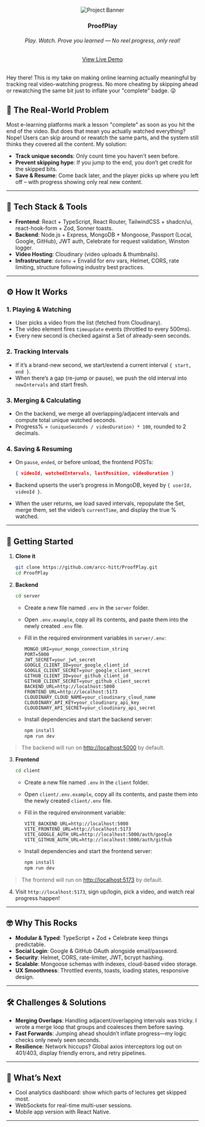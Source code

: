 <div align="center">
  <br />
    <img src="https://github.com/user-attachments/assets/a1d389cd-63a6-4ba3-a594-8994e5227b41" alt="Project Banner">
  <br />

  <h3 align="center">ProofPlay</h3>
  <h6 align="center">Play. Watch. Prove you learned — No reel progress, only real!</h6>
   <div align="center">
     <a href="https://proofplay.vercel.app/" target="_blank">View Live Demo</a>
   </div>
</div>
<br />

Hey there! This is my take on making online learning actually meaningful by tracking real video-watching progress. No more cheating by skipping ahead or rewatching the same bit just to inflate your "complete" badge. 😜

## 🧐 The Real-World Problem

Most e-learning platforms mark a lesson "complete" as soon as you hit the end of the video. But does that mean you actually watched everything? Nope! Users can skip around or rewatch the same parts, and the system still thinks they covered all the content. My solution:

* **Track unique seconds**: Only count time you haven’t seen before.
* **Prevent skipping hype**: If you jump to the end, you don’t get credit for the skipped bits.
* **Save & Resume**: Come back later, and the player picks up where you left off – with progress showing only real new content.


---

## 🔧 Tech Stack & Tools

* **Frontend**: React + TypeScript, React Router, TailwindCSS + shadcn/ui, react-hook-form + Zod, Sonner toasts.
* **Backend**: Node.js + Express, MongoDB + Mongoose, Passport (Local, Google, GitHub), JWT auth, Celebrate for request validation, Winston logger.
* **Video Hosting**: Cloudinary (video uploads & thumbnails).
* **Infrastructure**: `dotenv` + Envalid for env vars, Helmet, CORS, rate limiting, structure following industry best practices.

---

## ⚙️ How It Works

### 1. Playing & Watching

* User picks a video from the list (fetched from Cloudinary).
* The video element fires `timeupdate` events (throttled to every 500ms).
* Every new second is checked against a Set of already-seen seconds.

### 2. Tracking Intervals

* If it’s a brand-new second, we start/extend a current interval `{ start, end }`.
* When there’s a gap (re-jump or pause), we push the old interval into `newIntervals` and start fresh.

### 3. Merging & Calculating

* On the backend, we merge all overlapping/adjacent intervals and compute total unique watched seconds.
* Progress% = `(uniqueSeconds / videoDuration) * 100`, rounded to 2 decimals.

### 4. Saving & Resuming

* On `pause`, `ended`, or before unload, the frontend POSTs:

  ```json
  { videoId, watchedIntervals, lastPosition, videoDuration }
  ```
* Backend upserts the user’s progress in MongoDB, keyed by `{ userId, videoId }`.
* When the user returns, we load saved intervals, repopulate the Set, merge them, set the video’s `currentTime`, and display the true % watched.


---

## 🚀 Getting Started

1. **Clone it**

   ```bash
   git clone https://github.com/arcc-hitt/ProofPlay.git
   cd ProofPlay
   ```
2. **Backend**
	```bash
 	cd server
 	```
  
	* Create a new file named `.env` in the `server` folder.
	* Open `.env.example`, copy all its contents, and paste them into the newly created `.env` file.
	* Fill in the required environment variables in `server/.env`:

      ```
      MONGO_URI=your_mongo_connection_string
      PORT=5000
      JWT_SECRET=your_jwt_secret
      GOOGLE_CLIENT_ID=your_google_client_id
      GOOGLE_CLIENT_SECRET=your_google_client_secret
      GITHUB_CLIENT_ID=your_github_client_id
      GITHUB_CLIENT_SECRET=your_github_client_secret
      BACKEND_URL=http://localhost:5000
      FRONTEND_URL=http://localhost:5173
      CLOUDINARY_CLOUD_NAME=your_cloudinary_cloud_name
      CLOUDINARY_API_KEY=your_cloudinary_api_key
      CLOUDINARY_API_SECRET=your_cloudinary_api_secret
      ```
  
	* Install dependencies and start the backend server:
  
	  ```bash
	  npm install
	  npm run dev
	  ```
  
  > The backend will run on [http://localhost:5000](http://localhost:5000) by default.

  

3. **Frontend**

	```bash
 	cd client
	```

	* Create a new file named `.env` in the `client` folder.
    * Open `client/.env.example`, copy all its contents, and paste them into the newly created `client/.env` file.
    * Fill in the required environment variable:

      ```
      VITE_BACKEND_URL=http://localhost:5000
      VITE_FRONTEND_URL=http://localhost:5173
      VITE_GOOGLE_AUTH_URL=http://localhost:5000/auth/google
      VITE_GITHUB_AUTH_URL=http://localhost:5000/auth/github
      ```

	* Install dependencies and start the frontend server:
    
	  ```bash
	  npm install
	  npm run dev
	  ```
    
  > The frontend will run on [http://localhost:5173](http://localhost:5173) by default.



4. Visit `http://localhost:5173`, sign up/login, pick a video, and watch real progress happen!

---

## 🤓 Why This Rocks

* **Modular & Typed**: TypeScript + Zod + Celebrate keep things predictable.
* **Social Login**: Google & GitHub OAuth alongside email/password.
* **Security**: Helmet, CORS, rate-limiter, JWT, bcrypt hashing.
* **Scalable**: Mongoose schemas with indexes, cloud-based video storage.
* **UX Smoothness**: Throttled events, toasts, loading states, responsive design.

---

## 🛠️ Challenges & Solutions

* **Merging Overlaps**: Handling adjacent/overlapping intervals was tricky. I wrote a merge loop that groups and coalesces them before saving.
* **Fast Forwards**: Jumping ahead shouldn’t inflate progress—my logic checks only newly seen seconds.
* **Resilience**: Network hiccups? Global axios interceptors log out on 401/403, display friendly errors, and retry pipelines.

---

## 🔮 What’s Next

* Cool analytics dashboard: show which parts of lectures get skipped most.
* WebSockets for real-time multi-user sessions.
* Mobile app version with React Native.

---
